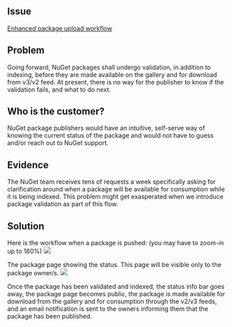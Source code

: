 ## Issue
[Enhanced package upload workflow](https://github.com/NuGet/NuGetGallery/issues/4478)

## Problem
Going forward, NuGet packages shall undergo validation, in addition to indexing, before they are made available on the gallery and for download from v3/v2 feed. At present, there is no way for the publisher to know if the validation fails, and what to do next.

## Who is the customer?
NuGet package publishers would have an intuitive, self-serve way of knowing the current status of the package and would not have to guess and/or reach out to NuGet support.

## Evidence
The NuGet team receives tens of requests a week specifically asking for clarification around when a package will be available for consumption while it is being indexed. This problem might get exasperated when we introduce package validation as part of this flow.

## Solution

Here is the workflow when a package is pushed:
(you may have to zoom-in up to 160%)
![](https://github.com/NuGet/Home/blob/dev/resources/PackageUploadWorkflow/Package%20Upload%20Workflow.png)

The package page showing the status. This page will be visible only to the package owner/s.
![](https://github.com/NuGet/Home/blob/dev/resources/PackageUploadWorkflow/package%20status%20page.PNG)

Once the package has been validated and indexed, the status info bar goes away, the package page becomes public, the package is made available for download from the gallery and for consumption through the v2/v3 feeds, and an email notification is sent to the owners informing them that the package has been published.